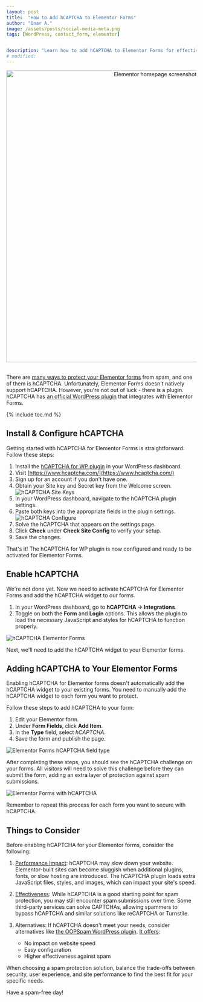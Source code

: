 ```yaml
---
layout: post
title:  "How to Add hCAPTCHA to Elementor Forms"
author: "Onar A."
image: /assets/posts/social-media-meta.png
tags: [WordPress, contact_form, elementor]


description: "Learn how to add hCAPTCHA to Elementor Forms for effective spam protection. Step-by-step guide on installation, configuration, and implementation."
# modified: 
---
```

<center>
<img loading="lazy" alt="Elementor homepage screenshot" width="772" src="/blog/assets/posts/elementor-forms/ef-blog-header.png">
</center>
<br/>


There are [many ways to protect your Elementor forms](https://www.oopspam.com/blog/spam-protection-for-elementor-forms) from spam, and one of them is hCAPTCHA. Unfortunately, Elementor Forms doesn't natively support hCAPTCHA. However, you're not out of luck - there is a plugin. hCAPTCHA has [an official WordPress plugin](https://wordpress.org/plugins/hcaptcha-for-forms-and-more/) that integrates with Elementor Forms.

{% include toc.md %}

## Install & Configure hCAPTCHA

Getting started with hCAPTCHA for Elementor Forms is straightforward. Follow these steps:

1. Install the [hCAPTCHA for WP plugin](https://wordpress.org/plugins/hcaptcha-for-forms-and-more/) in your WordPress dashboard.
2. Visit [https://www.hcaptcha.com/](https://www.hcaptcha.com/)
3. Sign up for an account if you don't have one.
4. Obtain your Site key and Secret key from the Welcome screen.
    ![hCAPTCHA Site Keys](/blog/assets/posts/elementor-hcaptcha/hcaptcha-keys.png "hCAPTCHA Site Keys")
5. In your WordPress dashboard, navigate to the hCAPTCHA plugin settings.
6. Paste both keys into the appropriate fields in the plugin settings.
    ![hCAPTCHA Configure](/blog/assets/posts/elementor-hcaptcha/hcaptcha-configure.png "hCAPTCHA Configure")
7. Solve the hCAPTCHA that appears on the settings page.
8. Click **Check** under **Check Site Config** to verify your setup.
9. Save the changes.

That's it! The hCAPTCHA for WP plugin is now configured and ready to be activated for Elementor Forms.

## Enable hCAPTCHA

We're not done yet. Now we need to activate hCAPTCHA for Elementor Forms and add the hCAPTCHA widget to our forms.

1. In your WordPress dashboard, go to **hCAPTCHA -> Integrations**.
2. Toggle on both the **Form** and **Login** options. This allows the plugin to load the necessary JavaScript and styles for hCAPTCHA to function properly.

![hCAPTCHA Elementor Forms](/blog/assets/posts/elementor-hcaptcha/hcaptcha-elementor.png "hCAPTCHA Elementor Forms")

Next, we'll need to add the hCAPTCHA widget to your Elementor forms.

## Adding hCAPTCHA to Your Elementor Forms

Enabling hCAPTCHA for Elementor forms doesn't automatically add the hCAPTCHA widget to your existing forms. You need to manually add the hCAPTCHA widget to each form you want to protect.

Follow these steps to add hCAPTCHA to your form:

1. Edit your Elementor form.
2. Under **Form Fields**, click **Add Item**.
3. In the **Type** field, select *hCAPTCHA*.
4. Save the form and publish the page.

![Elementor Forms hCAPTCHA field type](/blog/assets/posts/elementor-hcaptcha/hcaptcha-type.png "Elementor Forms hCAPTCHA field type")

After completing these steps, you should see the hCAPTCHA challenge on your forms. All visitors will need to solve this challenge before they can submit the form, adding an extra layer of protection against spam submissions.

![Elementor Forms with hCAPTCHA](/blog/assets/posts/elementor-hcaptcha/elementor-form-hcaptcha.png "Elementor Forms with hCAPTCHA")

Remember to repeat this process for each form you want to secure with hCAPTCHA.

## Things to Consider

Before enabling hCAPTCHA for your Elementor forms, consider the following:

1. [Performance Impact](https://www.oopspam.com/blog/hcaptcha-performance-analyses): hCAPTCHA may slow down your website. Elementor-built sites can become sluggish when additional plugins, fonts, or slow hosting are introduced. The hCAPTCHA plugin loads extra JavaScript files, styles, and images, which can impact your site's speed.

2. [Effectiveness](https://www.oopspam.com/blog/bypassing-captcha): While hCAPTCHA is a good starting point for spam protection, you may still encounter spam submissions over time. Some third-party services can solve CAPTCHAs, allowing spammers to bypass hCAPTCHA and similar solutions like reCAPTCHA or Turnstile.

3. Alternatives: If hCAPTCHA doesn't meet your needs, consider alternatives like [the OOPSpam WordPress plugin](https://wordpress.org/plugins/oopspam-anti-spam/). [It offers](https://www.oopspam.com/wordpress):
   - No impact on website speed
   - Easy configuration
   - Higher effectiveness against spam

When choosing a spam protection solution, balance the trade-offs between security, user experience, and site performance to find the best fit for your specific needs.

Have a spam-free day!